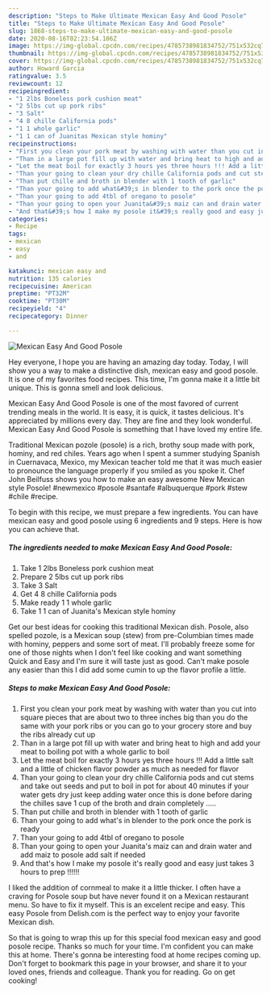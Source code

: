 ```yaml
---
description: "Steps to Make Ultimate Mexican Easy And Good Posole"
title: "Steps to Make Ultimate Mexican Easy And Good Posole"
slug: 1868-steps-to-make-ultimate-mexican-easy-and-good-posole
date: 2020-08-16T02:23:54.106Z
image: https://img-global.cpcdn.com/recipes/4785738981834752/751x532cq70/mexican-easy-and-good-posole-recipe-main-photo.jpg
thumbnail: https://img-global.cpcdn.com/recipes/4785738981834752/751x532cq70/mexican-easy-and-good-posole-recipe-main-photo.jpg
cover: https://img-global.cpcdn.com/recipes/4785738981834752/751x532cq70/mexican-easy-and-good-posole-recipe-main-photo.jpg
author: Howard Garcia
ratingvalue: 3.5
reviewcount: 12
recipeingredient:
- "1 2lbs Boneless pork cushion meat"
- "2 5lbs cut up pork ribs"
- "3 Salt"
- "4 8 chille California pods"
- "1 1 whole garlic"
- "1 1 can of Juanitas Mexican style hominy"
recipeinstructions:
- "First you clean your pork meat by washing with water than you cut into square pieces that are about two to three inches big than you do the same with your pork ribs or you can go to your grocery store and buy the ribs already cut up"
- "Than in a large pot fill up with water and bring heat to high and add your meat to boiling pot with a whole garlic to boil"
- "Let the meat boil for exactly 3 hours yes three hours !!! Add a little salt and a little of chicken flavor powder as much as needed for flavor"
- "Than your going to clean your dry chille California pods and cut stems and take out seeds and put to boil in pot for about 40 minutes if your water gets dry just keep adding water once this is done before daring the chilles save 1 cup of the broth and drain completely ....."
- "Than put chille and broth in blender with 1 tooth of garlic"
- "Than your going to add what&#39;s in blender to the pork once the pork is ready"
- "Than your going to add 4tbl of oregano to posole"
- "Than your going to open your Juanita&#39;s maiz can and drain water and add maiz to posole add salt if needed"
- "And that&#39;s how I make my posole it&#39;s really good and easy just takes 3 hours to prep !!!!!!"
categories:
- Recipe
tags:
- mexican
- easy
- and

katakunci: mexican easy and 
nutrition: 135 calories
recipecuisine: American
preptime: "PT32M"
cooktime: "PT30M"
recipeyield: "4"
recipecategory: Dinner

---
```



![Mexican Easy And Good Posole](https://img-global.cpcdn.com/recipes/4785738981834752/751x532cq70/mexican-easy-and-good-posole-recipe-main-photo.jpg)

Hey everyone, I hope you are having an amazing day today. Today, I will show you a way to make a distinctive dish, mexican easy and good posole. It is one of my favorites food recipes. This time, I'm gonna make it a little bit unique. This is gonna smell and look delicious.

Mexican Easy And Good Posole is one of the most favored of current trending meals in the world. It is easy, it is quick, it tastes delicious. It's appreciated by millions every day. They are fine and they look wonderful. Mexican Easy And Good Posole is something that I have loved my entire life.

Traditional Mexican pozole (posole) is a rich, brothy soup made with pork, hominy, and red chiles. Years ago when I spent a summer studying Spanish in Cuernavaca, Mexico, my Mexican teacher told me that it was much easier to pronounce the language properly if you smiled as you spoke it. Chef John Beilfuss shows you how to make an easy awesome New Mexican style Posole! #newmexico #posole #santafe #albuquerque #pork #stew #chile #recipe.


To begin with this recipe, we must prepare a few ingredients. You can have mexican easy and good posole using 6 ingredients and 9 steps. Here is how you can achieve that.

<!--inarticleads1-->

##### The ingredients needed to make Mexican Easy And Good Posole:

1. Take 1 2lbs Boneless pork cushion meat
1. Prepare 2 5lbs cut up pork ribs
1. Take 3 Salt
1. Get 4 8 chille California pods
1. Make ready 1 1 whole garlic
1. Take 1 1 can of Juanita&#39;s Mexican style hominy


Get our best ideas for cooking this traditional Mexican dish. Posole, also spelled pozole, is a Mexican soup (stew) from pre-Columbian times made with hominy, peppers and some sort of meat. I&#39;ll probably freeze some for one of those nights when I don&#39;t feel like cooking and want something Quick and Easy and I&#39;m sure it will taste just as good. Can&#39;t make posole any easier than this I did add some cumin to up the flavor profile a little. 

<!--inarticleads2-->

##### Steps to make Mexican Easy And Good Posole:

1. First you clean your pork meat by washing with water than you cut into square pieces that are about two to three inches big than you do the same with your pork ribs or you can go to your grocery store and buy the ribs already cut up
1. Than in a large pot fill up with water and bring heat to high and add your meat to boiling pot with a whole garlic to boil
1. Let the meat boil for exactly 3 hours yes three hours !!! Add a little salt and a little of chicken flavor powder as much as needed for flavor
1. Than your going to clean your dry chille California pods and cut stems and take out seeds and put to boil in pot for about 40 minutes if your water gets dry just keep adding water once this is done before daring the chilles save 1 cup of the broth and drain completely .....
1. Than put chille and broth in blender with 1 tooth of garlic
1. Than your going to add what&#39;s in blender to the pork once the pork is ready
1. Than your going to add 4tbl of oregano to posole
1. Than your going to open your Juanita&#39;s maiz can and drain water and add maiz to posole add salt if needed
1. And that&#39;s how I make my posole it&#39;s really good and easy just takes 3 hours to prep !!!!!!


I liked the addition of cornmeal to make it a little thicker. I often have a craving for Posole soup but have never found it on a Mexican restaurant menu. So have to fix it myself. This is an excelent recipe and easy. This easy Posole from Delish.com is the perfect way to enjoy your favorite Mexican dish. 

So that is going to wrap this up for this special food mexican easy and good posole recipe. Thanks so much for your time. I'm confident you can make this at home. There's gonna be interesting food at home recipes coming up. Don't forget to bookmark this page in your browser, and share it to your loved ones, friends and colleague. Thank you for reading. Go on get cooking!
